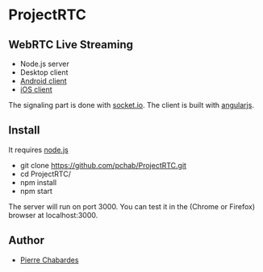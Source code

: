 # ProjectRTC

## WebRTC Live Streaming

- Node.js server
- Desktop client
- [Android client](https://github.com/pchab/AndroidRTC)
- [iOS client](https://github.com/balwant108/WebRTC-iOS)

The signaling part is done with [socket.io](socket.io).
The client is built with [angularjs](https://angularjs.org/).

## Install

It requires [node.js](http://nodejs.org/download/)

* git clone https://github.com/pchab/ProjectRTC.git
* cd ProjectRTC/
* npm install
* npm start

The server will run on port 3000.
You can test it in the (Chrome or Firefox) browser at localhost:3000.

## Author

- [Pierre Chabardes](mailto:pierre@chabardes.net)
